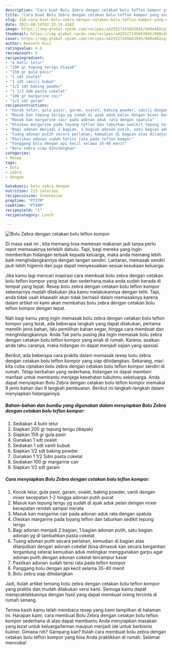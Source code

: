```yaml
---
description: "Cara buat Bolu Zebra dengan cetakan bolu teflon kompor yang enak Untuk Jualan"
title: "Cara buat Bolu Zebra dengan cetakan bolu teflon kompor yang enak Untuk Jualan"
slug: 210-cara-buat-bolu-zebra-dengan-cetakan-bolu-teflon-kompor-yang-enak-untuk-jualan
date: 2021-06-14T02:33:24.416Z
image: https://img-global.cpcdn.com/recipes/a425527245b63945/680x482cq70/bolu-zebra-dengan-cetakan-bolu-teflon-kompor-foto-resep-utama.jpg
thumbnail: https://img-global.cpcdn.com/recipes/a425527245b63945/680x482cq70/bolu-zebra-dengan-cetakan-bolu-teflon-kompor-foto-resep-utama.jpg
cover: https://img-global.cpcdn.com/recipes/a425527245b63945/680x482cq70/bolu-zebra-dengan-cetakan-bolu-teflon-kompor-foto-resep-utama.jpg
author: Kenneth Ruiz
ratingvalue: 4.9
reviewcount: 6
recipeingredient:
- "4 butir telur"
- "200 gr tepung terigu diayak"
- "159 gr gula pasir"
- "1 sdt ovalet"
- "1 sdt vanili bubuk"
- "1/2 sdt baking powder"
- "1 1/2 Sdm pasta cokelat"
- "100 gr margarine cair"
- "1/2 sdt garam"
recipeinstructions:
- "Kocok telur, gula pasir, garam, ovalet, baking powder, vanili dengan mixer kecepatan 1-2 hingga adonan putih pucat"
- "Masuk kan tepung terigu yg sudah di ayak aduk pelan dengan mixer kecepatan rendah sampai merata"
- "Masuk kan margarine cair pada adonan aduk rata dengan spatula"
- "Oleskan margarine pada loyang teflon dan taburkan sedikit tepung terigu"
- "Bagi adonan menjadi 2 bagian, 1 bagian adonan putih, satu bagian adonan yg di tambahkan pasta cokelat"
- "Tuang adonan putih secara perlahan, kemudian di bagian atas dilanjutkan dengan adonan cokelat (bisa dimasuk kan secara bergantian tergantung selera) kemudian aduk melingkar menggunakan garpu agar adonan putih dengan adonan cokelat tercampur kasar"
- "Pastikan adonan sudah terisi rata pada teflon kompor"
- "Panggang bolu dengan api kecil selama 35-40 menit"
- "Bolu zebra siap dihidangkan"
categories:
- Resep
tags:
- bolu
- zebra
- dengan

katakunci: bolu zebra dengan 
nutrition: 213 calories
recipecuisine: Indonesian
preptime: "PT37M"
cooktime: "PT40M"
recipeyield: "1"
recipecategory: Lunch

---
```



![Bolu Zebra dengan cetakan bolu teflon kompor](https://img-global.cpcdn.com/recipes/a425527245b63945/680x482cq70/bolu-zebra-dengan-cetakan-bolu-teflon-kompor-foto-resep-utama.jpg)

Di masa  saat ini , kita memang bisa memesan makanan jadi tanpa perlu repot memasaknya terlebih dahulu. Tapi, bagi mereka yang ingin memberikan hidangan terbaik kepada keluarga, maka anda memang lebih baik menghidangkannya dengan tangan sendiri. Lantaran, memasak sendiri jauh lebih higienis dan juga dapat menyesuaikan sesuai kesukaan keluarga.

Jika kamu lagi mencari inspirasi cara membuat bolu zebra dengan cetakan bolu teflon kompor yang lezat dan sederhana,maka anda sudah berada di tempat yang tepat. Resep bolu zebra dengan cetakan bolu teflon kompor  sebenarnya mudah dilakukan jika kamu melakukannya dengan teliti. Tapi, anda tidak usah khawatir akan tidak berhasil dalam memasaknya 
karena dalam artikel ini kami akan membahas bolu zebra dengan cetakan bolu teflon kompor dengan tepat.  



Nah bagi kamu yang ingin memasak bolu zebra dengan cetakan bolu teflon kompor yang lezat, ada beberapa langkah yang dapat dilakukan, pertama memilih jenis bahan, lalu pemilihan bahan segar, hingga cara membuat dan menghidangkannya. Anda Tak perlu pusing jika ingin memasak bolu zebra dengan cetakan bolu teflon kompor yang enak di rumah. Karena, asalkan anda  tahu caranya, maka hidangan ini dapat menjadi sajian yang spesial.

Berikut, ada beberapa cara praktis  dalam memasak resep bolu zebra dengan cetakan bolu teflon kompor yang siap dihidangkan. Sekarang, mari kita coba ciptakan bolu zebra dengan cetakan bolu teflon kompor sendiri di rumah. Tetap berbahan yang sederhana, hidangan ini dapat memberi manfaat untuk membantu menjaga kesehatan tubuhmu sekeluarga. Anda dapat menyiapkan Bolu Zebra dengan cetakan bolu teflon kompor memakai 9 jenis bahan dan 9 langkah pembuatan. Berikut ini langkah-langkah dalam menyiapkan hidangannya.

<!--inarticleads1-->

##### Bahan-bahan dan bumbu yang digunakan dalam menyiapkan Bolu Zebra dengan cetakan bolu teflon kompor:

1. Sediakan 4 butir telur
1. Siapkan 200 gr tepung terigu (diayak)
1. Siapkan 159 gr gula pasir
1. Gunakan 1 sdt ovalet
1. Sediakan 1 sdt vanili bubuk
1. Siapkan 1/2 sdt baking powder
1. Gunakan 1 1/2 Sdm pasta cokelat
1. Sediakan 100 gr margarine cair
1. Siapkan 1/2 sdt garam




<!--inarticleads2-->

##### Cara menyiapkan Bolu Zebra dengan cetakan bolu teflon kompor:

1. Kocok telur, gula pasir, garam, ovalet, baking powder, vanili dengan mixer kecepatan 1-2 hingga adonan putih pucat
1. Masuk kan tepung terigu yg sudah di ayak aduk pelan dengan mixer kecepatan rendah sampai merata
1. Masuk kan margarine cair pada adonan aduk rata dengan spatula
1. Oleskan margarine pada loyang teflon dan taburkan sedikit tepung terigu
1. Bagi adonan menjadi 2 bagian, 1 bagian adonan putih, satu bagian adonan yg di tambahkan pasta cokelat
1. Tuang adonan putih secara perlahan, kemudian di bagian atas dilanjutkan dengan adonan cokelat (bisa dimasuk kan secara bergantian tergantung selera) kemudian aduk melingkar menggunakan garpu agar adonan putih dengan adonan cokelat tercampur kasar
1. Pastikan adonan sudah terisi rata pada teflon kompor
1. Panggang bolu dengan api kecil selama 35-40 menit
1. Bolu zebra siap dihidangkan




Jadi, itulah artikel tentang  bolu zebra dengan cetakan bolu teflon kompor  yang praktis dan mudah dilakukan versi kami. Semoga kamu dapat mempraktekkannya dengan hasil yang dapat membuat oreng tercinta di rumah senang. 

Terima kasih kamu telah membaca resep yang kami tampilkan di halaman ini. Harapan kami, cara membuat  Bolu Zebra dengan cetakan bolu teflon kompor sederhana di atas dapat membantu Anda menyiapkan masakan yang lezat untuk keluarga/teman maupun menjadi ide untuk berbisnis kuliner. Gimana nih? Gampang kan? Itulah cara membuat bolu zebra dengan cetakan bolu teflon kompor yang bisa Anda praktikkan di rumah. Selamat mencoba!

